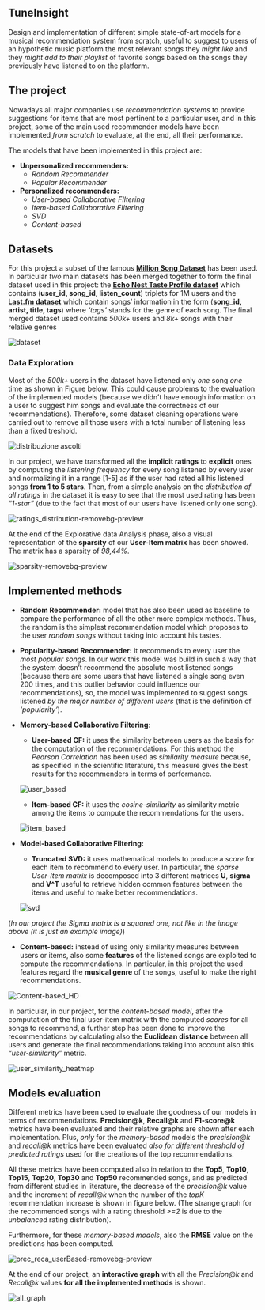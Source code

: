 ## TuneInsight

Design and implementation of different simple state-of-art models for a musical recommendation system from scratch, useful to suggest to users of an hypothetic music platform the most relevant songs they *might like* and they *might add to their playlist* of favorite songs based on the songs they previously have listened to on the platform.


## The project
Nowadays all major companies use *recommendation systems* to provide suggestions for items that are most pertinent to a particular user, and in this project, some of the main used recommender models have been implemented *from scratch* to evaluate, at the end, all their performance.

The models that have been implemented in this project are:
- **Unpersonalized recommenders:**
    - *Random Recommender*
    - *Popular Recommender*
- **Personalized recommenders:**
    - *User-based Collaborative FIltering*
    - *Item-based Collaborative FIltering*
    - *SVD*
    - *Content-based*

## Datasets
For this project a subset of the famous [**Million Song Dataset**](https://millionsongdataset.com) has been used. In particular *two* main datasets has been merged together to form the final dataset used in this project: the [**Echo Nest
Taste Profile dataset**](https://millionsongdataset.com/tasteprofile/) which contains (**user_id, song_id, listen_count**) triplets for 1M users and the [**Last.fm dataset**](https://millionsongdataset.com/tasteprofile/) which contain songs’ information in the form (**song_id, artist, title, tags**) where *‘tags’* stands for the genre of each song. The final merged dataset used contains *500k+* users and *8k+* songs with their relative genres

![dataset](https://user-images.githubusercontent.com/96207365/226398493-5d557967-ef2b-4faa-b80c-9894ff38d101.jpg)

### Data Exploration
Most of the *500k+* users in the dataset have listened only *one* song *one* time as shown in Figure below. This could cause problems to the evaluation of the implemented models (because we didn’t have enough information on a user to suggest him songs and evaluate the correctness of our recommendations). Therefore, some dataset cleaning operations were carried out to remove all those users with a total number of listening less than a fixed treshold.

![distribuzione ascolti](https://user-images.githubusercontent.com/96207365/226400612-d494a218-7f5d-425d-a819-8d8cb3c4d2a5.jpg)

In our project, we have transformed all the **implicit ratings** to **explicit** ones by computing the *listening frequency* for every song
listened by every user and normalizing it in a range [1-5] as if the user had rated all his listened songs **from 1 to 5 stars**. Then, from a simple analysis on the *distribution of all ratings* in the dataset it is easy to see that the most used rating has been *“1-star”* (due to the fact that most of our users have listened only one song).

![ratings_distribution-removebg-preview](https://user-images.githubusercontent.com/96207365/226417083-07e3e610-4a7e-4f9a-8a9d-45b5e0c4189a.png)


At the end of the Explorative data Analysis phase, also a visual representation of the **sparsity** of our **User-Item matrix** has been showed. The matrix has a sparsity of *98,44%*.

![sparsity-removebg-preview](https://user-images.githubusercontent.com/96207365/226417693-23390eee-0ff7-4f03-a084-dc07a9e0f7ff.png)



## Implemented methods
- **Random Recommender:** model that has also been used as baseline to compare the performance of all the other more complex methods. Thus, the random is the simplest recommendation model which proposes to the user *random songs* without taking into account his tastes.
- **Popularity-based Recommender:** it recommends to every user the *most popular songs*. In our work this model was build in such a way that the system doesn’t recommend the absolute most listened songs (because there are some users that have listened a single song even 200 times, and this outlier behavior could influence our recommendations), so, the model was implemented to suggest songs listened *by the major number of different users* (that is the definition of *‘popularity’*).
- **Memory-based Collaborative Filtering**:
    - **User-based CF:** it uses the similarity between users as the basis for the computation of the recommendations. For this method the *Pearson Correlation* has been used as *similarity measure* because, as specified in the scientific literature, this measure gives the best results for the recommenders in terms of performance. 

    ![user_based](https://user-images.githubusercontent.com/96207365/226405216-160ddec8-f13f-46ed-a6f5-ef5309ed90f4.jpg)

    - **Item-based CF:** it uses the *cosine-similarity* as similarity metric among the items to compute the recommendations for the users.

    ![item_based](https://user-images.githubusercontent.com/96207365/226405301-c5396401-25f6-4627-b03a-562c1dbd553a.jpg)

- **Model-based Collaborative Filtering:**
    - **Truncated SVD:** it uses mathematical models to produce a *score* for each item to recommend to every user. In particular, the *sparse User-Item matrix* is decomposed into 3 different matrices **U**, **sigma** and **V^T** useful to retrieve hidden common features between the items and useful to make better recommendations.

    ![svd](https://user-images.githubusercontent.com/96207365/226407062-ad0c0dcb-5c97-4844-bbab-55a5848a570c.jpg)
    
 (*In our project the *Sigma* matrix is a squared one, not like in the image above (it is just an example image)*)

- **Content-based:** instead of using only similarity measures between users or items, also some **features** of the listened songs are exploited to compute the recommendations. In particular, in this project the used features regard the **musical genre** of the songs, useful to make the right recommendations. 

![Content-based_HD](https://user-images.githubusercontent.com/96207365/226407550-d9434a2e-3857-42a5-a18b-34e857295baa.jpg)


In particular, in our project, for the *content-based model*, after the computation of the final user-item matrix with the computed *scores* for all songs to recommend, a further step has been done to improve the recommendations by calculating also the **Euclidean distance** between all users and generate the final recommendations taking into account also this *“user-similarity”* metric.

![user_similarity_heatmap](https://user-images.githubusercontent.com/96207365/226409001-6cb2574f-87b4-4b45-a2bc-f2b6a9f7b904.jpg)


## Models evaluation
Different metrics have been used to evaluate the goodness of our models in terms of recommendations. 
**Precision@k**, **Recall@k** and **F1-score@k** metrics have been evaluated and their relative graphs are shown after each implementation. Plus, *only* for the *memory-based* models the *precision@k* and *recall@k* metrics have been evaluated *also for different threshold of
predicted ratings* used for the creations of the top recommendations. 

All these metrics have been computed also in relation to the **Top5**, **Top10**, **Top15**, **Top20**, **Top30** and **Top50** recommended songs, and as predicted from different studies in literature, the decrease of the *precision@k* value and the increment of *recall@k* when the number of the *topK* recommendation increase is shown in figure below. (The strange graph for the recommended songs with a rating threshold *>=2* is due to the *unbalanced* rating distribution).

Furthermore, for these *memory-based models*, also the **RMSE** value on the predictions has been
computed.

![prec_reca_userBased-removebg-preview](https://user-images.githubusercontent.com/96207365/226418359-7c5989a1-b419-41a1-a918-87dac8de8fd8.png)



At the end of our project, an **interactive graph** with all the *Precision@k* and *Recall@k* values **for all the implemented methods** is shown.

![all_graph](https://user-images.githubusercontent.com/96207365/226410766-a7d2fa51-499c-4436-9d52-4f99bc61c814.png)
